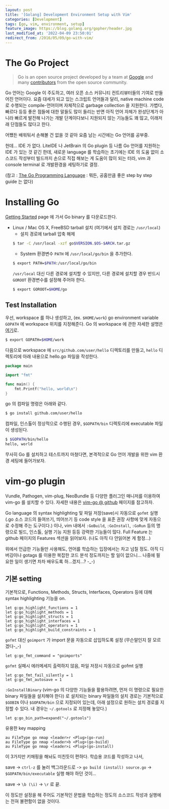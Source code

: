 ```yaml
---
layout: post
title: '[Golang] Development Environment Setup with Vim'
categories: [Development]
tags: [go, vim, environment, setup]
feature_image: https://blog.golang.org/gopher/header.jpg
last_modified_at: '2022-04-09 23:50:01'
redirect_from: /2016/05/09/go-with-vim/
---
```


<!-- more -->

# The Go Project

> Go is an open source project developed by a team at [Google](https://www.google.com) and many [contributors](https://golang.org/CONTRIBUTORS) from the open source community.

Go 언어는 Google 이 주도하고, 여러 오픈 소스 커뮤니티 컨트리뷰터들의 기여로 만들어진 언어이다. 요즘 대세가 되고 있는 스크립트 언어들과 달리, native machine code 로 수행되는 compile-언어이며 자체적으로 garbage collection 을 지원한다. 가볍다, 빠르다 등등 좋은 점들에 대한 말들도 많이 들리는 반면 아직 언어 자체가 완성단계가 아니라 빠르게 발전해 나가는 개발 단계이다보니 지원되지 않는 기능들도 꽤 많고, 이래저래 단점들도 많다고 한다.

어쨌든 배워둬서 손해볼 건 없을 것 같아 요즘 남는 시간에는 Go 언어를 공부중.

헌데... IDE 가 없다. LiteIDE 나 JetBrain 의 Go plugin 등 나름 Go 언어를 지원하는 IDE 가 있는 것 같긴 한데, 새로운 language 를 학습하는 초기에는 IDE 의 도움 없이 소스코드 작성부터 빌드까지 손으로 직접 해보는 게 도움이 많이 되는 터라, vim 과 console terminal 로 개발환경을 세팅하기로 결정.

(참고 : [The Go Programming Language](https://golang.org/) : 뭐든, 공홈만큼 좋은 step by step guide 는 없다)

# Installing Go

[Getting Started](https://golang.org/doc/install) page 에 가서 Go binary 를 다운로드한다.

- Linux / Mac OS X, FreeBSD tarball 설치 (여기에서 설치 경로는 `/usr/local`)
  - 설치 경로에 tarball 압축 해제
  ```bash
  $ tar -C /usr/local -xzf go$VERSION.$OS-$ARCH.tar.gz
  ```
  - System 환경변수 `PATH` 에 `/usr/local/go/bin` 을 추가한다.
  ```bash
  $ export PATH=$PATH:/usr/local/go/bin
  ```
  `/usr/local` 대신 다른 경로에 설치할 수 있지만, 다른 경로에 설치할 경우 반드시 `GOROOT` 환경변수를 설정해 주어야 한다.
  ```bash
  $ export GOROOT=$HOME/go
  ```

## Test Installation

우선, workspace 를 하나 생성하고, (ex. `$HOME/work`) go environment variable `GOPATH` 에 workspace 위치를 지정해준다. Go 의 workspace 에 관한 자세한 설명은 [여기](https://golang.org/doc/code.html#Workspaces)로.

```bash
$ export GOPATH=$HOME/work
```

다음으로 workspace 에 `src/github.com/user/hello` 디렉토리를 만들고, `hello` 디렉토리에 아래 내용으로 hello.go 파일을 작성한다.

```go
package main

import "fmt"

func main() {
    fmt.Printf("hello, world\n")
}
```

go 의 컴파일 명령은 아래와 같다.

```bash
$ go install github.com/user/hello
```

컴파일, 인스톨이 정상적으로 수행된 경우, `$GOPATH/bin` 디렉토리에 executable 파일이 생성된다.

```bash
$ $GOPATH/bin/hello
hello, world
```

무사히 Go 를 설치하고 테스트까지 마쳤다면, 본격적으로 Go 언어 개발을 위한 vim 환경 세팅에 들어가보자.

# vim-go plugin

Vundle, Pathogen, vim-plug, NeoBundle 등 다양한 플러그인 매니저를 이용하여 vim-go 를 설치할 수 있다. 자세한 내용은 [vim-go @ github](https://github.com/faith/vim-go) 페이지를 참고하자.

Go language 의 syntax highlighting 및 파일 저장(save)시 자동으로 `gofmt` 실행 (.go 소스 코드의 들여쓰기, 띄어쓰기 등 code style 을 표준 권장 사항에 맞게 자동으로 수정해 주는 도구이다.) 이나, vim 내에서 `:GoBuild`, `:GoInstall`, `:GoRun` 등의 명령으로 빌드, 인스톨, 실행 기능 지원 등등 강력한 기능들이 많다. Full Feature 는 github 페이지의 Features 섹션을 읽어보자. (나도 아직 다 안읽어본 게 함정...)

위에서 언급한 기능들만 사용해도, 언어를 학습하는 입장에서는 차고 넘칠 정도. 아직 디버깅이나 gotags 를 이용한 복잡한 코드 분석 정도까지는 할 일이 없으니... 나중에 필요한 일이 생기면 차차 배우도록 하...겠지...? -\_-)

## 기본 setting

기본적으로, Functions, Methods, Structs, Interfaces, Operators 등에 대해 syntax highlighting 기능을 on.

```vim
let g:go_highlight_functions = 1
let g:go_highlight_methods = 1
let g:go_highlight_structs = 1
let g:go_highlight_interfaces = 1
let g:go_highlight_operators = 1
let g:go_highlight_build_constraints = 1
```

`gofmt` 대신 `goimport` 가 import 문을 자동으로 삽입하도록 설정 (무슨말인지 잘 모르겠다-\_-)

```vim
let g:go_fmt_command = "goimports"
```

`gofmt` 실패시 에러메세지 출력하지 않음, 파일 저장시 자동으로 gofmt 실행

```vim
let g:go_fmt_fail_silently = 1
let g:go_fmt_autosave = 1
```

`:GoInstallBinary` (vim-go 의 다양한 기능들을 활용하려면, 먼저 이 명령으로 필요한 binary 파일들을 설치해야 한다) 로 설치되는 binary 파일들의 설치 경로는 기본적으로 `$GOBIN` 이나 `$GOPATH/bin` 으로 지정되어 있는데, 아래 설정으로 원하는 설치 경로를 지정할 수 있다. 내 경우는 `~/.gotools` 로 지정해 놓았다.)

```vim
let g:go_bin_path=expand("~/.gotools")
```

유용한 key mapping

```vim
au FileType go nmap <leader>r <Plug>(go-run)
au FileType go nmap <leader>b <Plug>(go-build)
au FileType go nmap <leader>i <Plug>(go-install)
```

이 3가지만 키매핑을 해놔도 미친듯이 편하다. 학습용 코드를 작성하고 나서,

save -> `ctrl-z` 를 눌러 백그라운드로 -> `go build (install) source.go` -> `$GOPATH/bin/executable` 실행 해야 하던 것이...

save -> `\b (\i)` -> `\r` 로 끝.

이 정도만 설정을 해 주어도 기본적인 문법을 학습하는 정도의 소스코드 작성과 실행에는 전혀 불편함이 없을 것이다.
